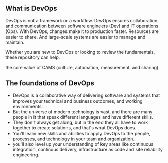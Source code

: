 ## What is DevOps
DevOps is not a framework or a workflow.
DevOps ensures collaboration and communication between software engineers (Dev) and IT operations (Ops). 
With DevOps, changes make it to production faster. Resources are easier to share. And large-scale systems are easier to manage and maintain.

Whether you are new to DevOps or looking to review the fundamentals, these repository can help.

the core value of CAMS (culture, automation, measurement, and sharing). 

## The foundations of DevOps
- DevOps is a collaborative way of delivering software and systems that improves your technical and business outcomes, and working environments.
- But the universe of modern technology is vast, and there are many people in it that speak different languages and have different skills.
- They don't always get along, but in the end they all have to work together to create solutions, and that's what DevOps does.
- You'll learn new skills and abilities to apply DevOps to the people, processes, and technology in your team and organization.
- you'll also level up  your understanding of key areas like continuous integration, continous delivery, infrastructure as code and site reliability engineering.

